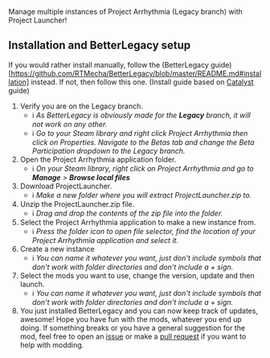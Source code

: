 Manage multiple instances of Project Arrhythmia (Legacy branch) with Project Launcher!

## Installation and BetterLegacy setup
If you would rather install manually, follow the (BetterLegacy guide)[https://github.com/RTMecha/BetterLegacy/blob/master/README.md#installation] instead. If not, then follow this one. (Install guide based on [Catalyst](https://github.com/Reimnop/Catalyst) guide)
1. Verify you are on the Legacy branch.
	- ℹ️ _As BetterLegacy is obviously made for the **Legacy** branch, it will not work on any other._
	- ℹ️ _Go to your Steam library and right click Project Arrhythmia then click on Properties. Navigate to the Betas tab and change the Beta Participation dropdown to the Legacy branch._
1. Open the Project Arrhythmia application folder.
	- ℹ️ _On your Steam library, right click on Project Arrhythmia and go to **Manage** > **Browse local files**_
1. Download ProjectLauncher.
	- ℹ️ _Make a new folder where you will extract ProjectLauncher.zip to._
1. Unzip the ProjectLauncher.zip file.
	- ℹ️ _Drag and drop the contents of the zip file into the folder._
1. Select the Project Arrhythmia application to make a new instance from.
	- ℹ️ _Press the folder icon to open file selector, find the location of your Project Arrhythmia application and select it._
1. Create a new instance
	- ℹ️ _You can name it whatever you want, just don't include symbols that don't work with folder directories and don't include a + sign._
1. Select the mods you want to use, change the version, update and then launch.
	- ℹ️ _You can name it whatever you want, just don't include symbols that don't work with folder directories and don't include a + sign._
1. You just installed BetterLegacy and you can now keep track of updates, awesome! Hope you have fun with the mods, whatever you end up doing. If something breaks or you have a general suggestion for the mod, feel free to open an [issue](https://github.com/RTMecha/BetterLegacy/issues) or make a [pull request](https://github.com/RTMecha/BetterLegacy/pulls) if you want to help with modding.
